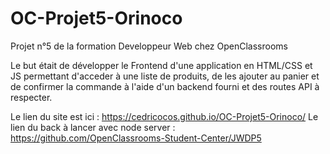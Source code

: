 # OC-Projet5-Orinoco

Projet n°5 de la formation Developpeur Web chez OpenClassrooms

Le but était de développer le Frontend d'une application en HTML/CSS et JS permettant d'acceder à une liste de produits,
de les ajouter au panier et de confirmer la commande à l'aide d'un backend fourni et des routes API à respecter.

Le lien du site est ici : https://cedricocos.github.io/OC-Projet5-Orinoco/
Le lien du back à lancer avec node server : https://github.com/OpenClassrooms-Student-Center/JWDP5

